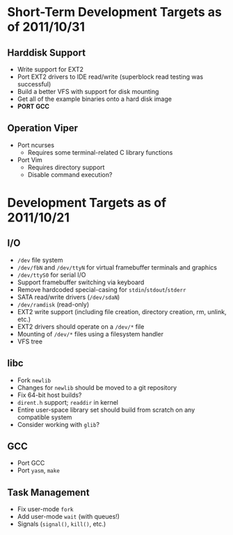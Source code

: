 # Short-Term Development Targets as of 2011/10/31

## Harddisk Support
* Write support for EXT2
* Port EXT2 drivers to IDE read/write (superblock read testing was successful)
* Build a better VFS with support for disk mounting
* Get all of the example binaries onto a hard disk image
* **PORT GCC**

## Operation Viper
* Port ncurses
    * Requires some terminal-related C library functions
* Port Vim
    * Requires directory support
    * Disable command execution?

# Development Targets as of 2011/10/21


## I/O
* `/dev` file system
* `/dev/fbN` and `/dev/ttyN` for virtual framebuffer terminals and graphics
* `/dev/ttyS0` for serial I/O
* Support framebuffer switching via keyboard
* Remove hardcoded special-casing for `stdin`/`stdout`/`stderr`
* SATA read/write drivers (`/dev/sdaN`)
* `/dev/ramdisk` (read-only)
* EXT2 write support (including file creation, directory creation, rm, unlink, etc.)
* EXT2 drivers should operate on a `/dev/*` file
* Mounting of `/dev/*` files using a filesystem handler
* VFS tree

## libc
* Fork `newlib`
* Changes for `newlib` should be moved to a git repository
* Fix 64-bit host builds?
* `dirent.h` support; `readdir` in kernel
* Entire user-space library set should build from scratch on any compatible system
* Consider working with `glib`?

## GCC
* Port GCC
* Port `yasm`, `make`

## Task Management
* Fix user-mode `fork`
* Add user-mode `wait` (with queues!)
* Signals (`signal()`, `kill()`, etc.)
